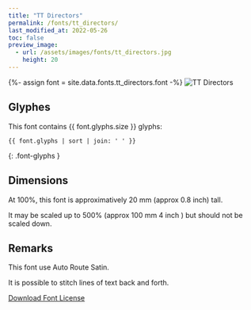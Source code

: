 ```yaml
---
title: "TT Directors"
permalink: /fonts/tt_directors/
last_modified_at: 2022-05-26
toc: false
preview_image:
  - url: /assets/images/fonts/tt_directors.jpg
    height: 20
---
```

{%- assign font = site.data.fonts.tt_directors.font -%}
![TT Directors](/assets/images/fonts/tt_directors.jpg)

## Glyphes

This font contains  {{ font.glyphs.size }} glyphs:

```
{{ font.glyphs | sort | join: ' ' }}
```
{: .font-glyphs }

## Dimensions

At 100%, this font is approximatively 20 mm (approx 0.8 inch) tall.

It may be scaled up to  500% (approx 100 mm 4 inch ) but should not be scaled down.

## Remarks

This font use Auto Route Satin.

It is possible to stitch lines of text back and forth.

[Download Font License](https://github.com/inkstitch/inkstitch/tree/main/fonts/tt_directors/LICENSE)
